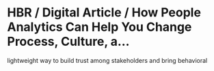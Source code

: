 # HBR / Digital Article / How People Analytics Can Help You Change Process, Culture, a…

lightweight way to build trust among stakeholders and bring behavioral